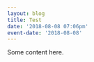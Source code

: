 ```yaml
---
layout: blog
title: Test
date: '2018-08-08 07:06pm'
event-date: '2018-08-08'
---
```

Some content here.
